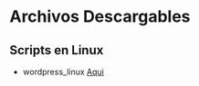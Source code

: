# Archivos Descargables

## Scripts en Linux

* wordpress_linux [Aqui](https://github.com/Lucho00Cuba/data/raw/main/wordpress_linux.zip)